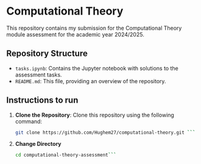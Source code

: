 # Computational Theory 

This repository contains my submission for the Computational Theory module assessment for the academic year 2024/2025. 

## Repository Structure

- `tasks.ipynb`: Contains the Jupyter notebook with solutions to the assessment tasks.
- `README.md`: This file, providing an overview of the repository.

## Instructions to run

1. **Clone the Repository**: Clone this repository using the following command:

   ```bash
   git clone https://github.com/Hughem27/computational-theory.git ```

2. **Change Directory** 
    ```bash
    cd computational-theory-assessment```
